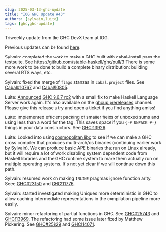 ```yaml
---
slug: 2025-03-13-ghc-update
title: "IOG GHC Update #43"
authors: [sylvain,luite]
tags: [ghc,ghc-update]
---
```


Triweekly update from the GHC DevX team at IOG.

<!-- truncate -->

Previous updates can be found [here](https://engineering.iog.io/tags/ghc-update).

Sylvain: completed the work to make a GHC built with cabal-install pass the
testsuite. See https://github.com/stable-haskell/ghc/pull/3 There is some more
work to be done to build a complete binary distribution: building several RTS
ways, etc.

Sylvain: fixed the merge of `flags` stanzas in `cabal.project` files. See [Cabal#10767](https://github.com/haskell/cabal/issues/10767) and [Cabal!10805](https://github.com/haskell/cabal/pull/10805).

Luite: [Announced](https://mail.haskell.org/pipermail/ghc-devs/2025-February/021939.html) [GHC 9.6.7 rc2](https://downloads.haskell.org/ghc/9.6.7-rc2/) with a small fix to make Haskell Language Server work again. It's also available on the [ghcup prereleases](https://www.haskell.org/ghcup/guide/#metadata) channel. Please give this release a try and open a ticket if you find anything amiss!

Luite: Implemented efficient packing of smaller fields of unboxed sums and using less than a word for the tag. This saves space if you `{-# UNPACK #-}` things in your data constructors. See [GHC!13926](https://gitlab.haskell.org/ghc/ghc/-/merge_requests/13926).

Luite: Looked into using [cosmopolitan libc](https://justine.lol/cosmopolitan/index.html) to see if we can make a GHC cross compiler that produces multi-arch/os binaries (continuing earlier work by Sylvain). We can produce basic APE binaries that run on Linux already, but it will require a lot of work disabling system dependent code from Haskell libraries and the GHC runtime system to make them actually run on multiple operating systems. It's not yet clear if we will continue down this path.

Sylvain: resumed work on making `INLINE` pragmas ignore function arity. Seee
[GHC#23150](https://gitlab.haskell.org/ghc/ghc/-/issues/23150) and
[GHC!11776](https://gitlab.haskell.org/ghc/ghc/-/merge_requests/11776).

Sylvain: started investigated making Uniques more deterministic in GHC to allow
caching intermediate representations in the compilation pipeline more easily.

Sylvain: minor refactoring of partial functions in GHC. See [GHC#25743](https://gitlab.haskell.org/ghc/ghc/-/issues/25743) and [GHC!13969](https://gitlab.haskell.org/ghc/ghc/-/merge_requests/13969). The refactoring had some issue later fixed by Matthew Pickering. See [GHC#25829](https://gitlab.haskell.org/ghc/ghc/-/issues/25829) and [GHC!14071](https://gitlab.haskell.org/ghc/ghc/-/merge_requests/14071).
